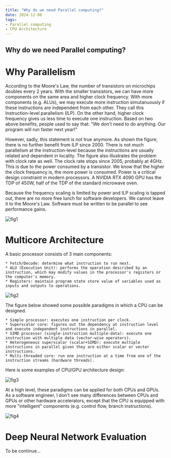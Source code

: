 ```yaml
---
title: "Why do we need Parallel computing?"
date: 2024-12-08
tags:
- Parallel computing
- CPU Architecture
---
```


## Why do we need Parallel computing?

# Why Parallelism

According to the Moore's Law, the number of transistors on microchips doubles every 2 years.
With the smaller transistors, we can have more components on the same area and higher clock frequency.
With more components (e.g. ALUs), we may execute more instruction simutanuously if these instructions are independent from each other.
They call this Instruction-level parallelism (ILP).
On the other hand, higher clock frequency gives us less time to execute one instruction.
Based on two above benefits, people used to say that: "We don't need to do anything. Our program will run faster next year!"

However, sadly, this statement is not true anymore. As shown the figure, there is no further benefit from ILP since 2000.
There is not much parallelism at the instruction-level because the instructions are usually related and dependent in locality.
The figure also illustrates the problem with clock rate as well. The clock rate stops since 2005, probably at 4GHz.
This is due to the power consumed by a transistor. We know that the higher the clock frequency is, the more power is consumed.
Power is a critical design constraint in modern processors.
A NVIDIA RTX 4090 GPU has the TDP of 450W, half of the TDP of the standard microwave oven.

Because the frequency scaling is limited by power and ILP scaling is tapped out, there are no more free lunch for software developers.
We cannot leave it to the Moore's Law. Software must be written to be parallel to see performance gains.

![fig1](https://raw.githubusercontent.com/khanhnd185/khanhnd185.github.io/my-pages/_posts/images/cs149/performance.jpg)

# Multicore Architecture

A basic processor consists of 3 main components:

    * Fetch/Decode: determine what instruction to run next.
    * ALU (Execution Unit): performs the operation described by an instruction, which may modify values in the processor's registers or the computer's memory.
    * Registers: maintain program state store value of variables used as inputs and outputs to operations.

![fig2](https://raw.githubusercontent.com/khanhnd185/khanhnd185.github.io/my-pages/_posts/images/cs149/CPU-GPU_Arch.jpg)

The figure below showed some possible paradigms in which a CPU can be designed.

    * Simple processor: executes one instruction per clock.
    * Superscalar core: figures out the dependency at instruction level and execute independent instructions in parallel.
    * SIMD processor (single-instruction multiple-data): execute one instruction with multiple data (vector-wise operators).
    * Heterogeneous superscalar (scalar+SIMD): execute multiple instructions in parallel given they are either scalar or vecter instructions.
    * Multi-threaded core: run one instruction at a time from one of the instruction streams (hardware threads).

Here is some examples of CPU/GPU architecture design:

![fig3](https://raw.githubusercontent.com/khanhnd185/khanhnd185.github.io/my-pages/_posts/images/cs149/CPU-GPU_Arch_Example.jpg)

At a high level, these paradigms can be applied for both CPUs and GPUs.
As a software engineer, I don't see many differences between CPUs and GPUs or other hardware accelerators,
except that the CPU is equipped with more "intelligent" components (e.g. control flow, branch instructions).

![fig4](https://raw.githubusercontent.com/khanhnd185/khanhnd185.github.io/my-pages/_posts/images/cs149/NVIDIA-V100.jpg)


# Deep Neural Network Evaluation 

To be continue...

